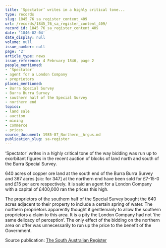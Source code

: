 ```yaml
---
title: ‘Spectator’ writes in a highly critical tone...
type: records
slug: 1845_76_sa_register_content_409
url: /records/1845_76_sa_register_content_409/
record_id: 1845_76_sa_register_content_409
date: '1846-02-04'
date_display: null
volume: null
issue_number: null
page: '2'
article_type: news
issue_reference: 4 February 1846, page 2
people_mentioned:
- ‘Spectator’
- agent for a London Company
- proprietors
places_mentioned:
- Burra Special Survey
- Burra Burra Survey
- southern half of the Special Survey
- northern end
topics:
- land sale
- auction
- mining
- commerce
- prices
source_document: 1985-87_Northern__Argus.md
publication_slug: sa-register
---
```


‘Spectator’ writes in a highly critical tone of the way bidding was run up to exorbitant figures in the recent auction of blocks of land north and south of the Burra Special Survey.

640 acres of copper ore land at the south end of the Burra Burra Survey and 367 acres [sic: for 347] at the northern end have been sold for £7-15-0 and £15 per acre respectively.  It is said an agent for a London Company with a capital of £400,000 ran the prices this high.

The proprietors of the southern half of the Special Survey bought the 640 acres adjacent to their property to include a certain spring of water.  The northern proprietors apparently thought it gentlemanly to allow the southern proprietors a claim to this area.  It is a pity the London Company had not ‘the same delicacy of perception’.  The only effect of the bidding on the northern area on offer was unnecessarily to run up the price to the benefit of the Government.

Source publication: [The South Australian Register](/publications/sa-register/)
